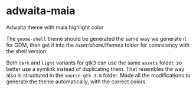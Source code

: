 # adwaita-maia
Adwaita theme with maia highlight color

The `gnome-shell` theme should be generated the same way we generate it for GDM, then get it into the */user/share/themes* folder for consistency with the shell version.

Both `dark` and `light` variants for gtk3 can use the same `assets` folder, so better use a symlink instead of duplicating them. That resembles the way also is structured in the `source-gtk-3.0` folder. Made all the modifications to generate the theme automatically, with the correct colors.
